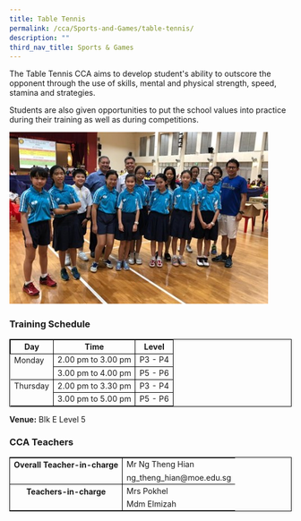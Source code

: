 ```yaml
---
title: Table Tennis
permalink: /cca/Sports-and-Games/table-tennis/
description: ""
third_nav_title: Sports & Games
---
```

The Table Tennis CCA aims to develop student's ability to outscore the opponent through the use of skills, mental and physical strength, speed, stamina and strategies.

Students are also given opportunities to put the school values into practice during their training as well as during competitions.

![](/images/table%20tennis.jpg)

### Training Schedule

<table style="border-collapse: collapse; border: 1px solid black;">
  <thead>
    <tr>
      <th style="border: 1px solid black;">Day</th>
      <th style="border: 1px solid black;">Time</th>
      <th style="border: 1px solid black;">Level</th>
    </tr>
  </thead>
  <tbody>
    <tr>
      <td style="border: none;border-right: 1px solid black">Monday</td>
      <td style="border: 1px solid black;">2.00 pm to 3.00 pm</td>
      			<td style="border: 1px solid black;">P3 - P4</td>
    </tr>
    <tr> 
<td style="border: none;border-right: 1px solid black"></td> <td style="border: 1px solid black;">3.00 pm to 4.00 pm</td>
      <td style="border: 1px solid black;">P5 - P6</td>
    </tr>
    <tr>
      <td style="border: none; border-top: 1px solid black; border-right: 1px solid black">Thursday</td>
      <td style="border: 1px solid black;">2.00 pm to 3.30 pm</td>
      			<td style="border: 1px solid black;">P3 - P4</td>
    </tr>
    <tr> 
<td style="border-right: 1px solid black"></td> 
			<td style="border: 1px solid black;">3.00 pm to 5.00 pm</td>
      <td style="border: 1px solid black;">P5 - P6</td>
    </tr>
    <tr>
  </tr></tbody>
</table>

**Venue:**
 Blk E Level 5



### CCA Teachers

<table style="border-collapse: collapse; border: 1px solid black;">
  <tbody>
    <tr>
      <th style="border: none; border-right: 1px solid black">Overall Teacher-in-charge
      </th><td style="border: none;">Mr Ng Theng Hian</td>
		 </tr>
    <tr>
      <td style="border-bottom: 1px solid black; border-right: 1px solid black"></td>
      <td style="border-bottom: 1px solid black;">ng_theng_hian@moe.edu.sg</td>
    </tr>
    <tr>
      <th style="border: none; border-right: 1px solid black">Teachers-in-charge
      </th><td style="border: none;">Mrs Pokhel </td>
    </tr>
    <tr>
      <td style="border: none;border-right: 1px solid black"></td>
      <td style="border: none;">Mdm Elmizah </td>
    </tr>
    <tr>
    </tr>
  </tbody>
</table>